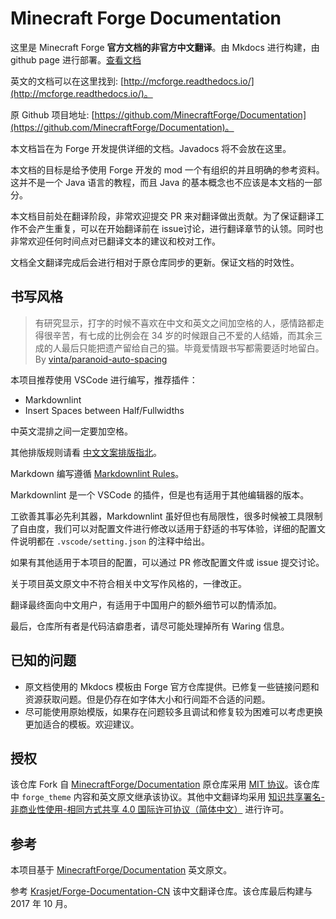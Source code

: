 # Minecraft Forge Documentation

这里是 Minecraft Forge **官方文档的非官方中文翻译**。由 Mkdocs 进行构建，由 github page 进行部署。[查看文档](https://starxy.github.io/MinecraftForge-Documentation-CN/)

英文的文档可以在这里找到: [http://mcforge.readthedocs.io/](http://mcforge.readthedocs.io/)。

原 Github 项目地址: [https://github.com/MinecraftForge/Documentation](https://github.com/MinecraftForge/Documentation)。

本文档旨在为 Forge 开发提供详细的文档。Javadocs 将不会放在这里。

本文档的目标是给予使用 Forge 开发的 mod 一个有组织的并且明确的参考资料。这并不是一个 Java 语言的教程，而且 Java 的基本概念也不应该是本文档的一部分。

本文档目前处在翻译阶段，非常欢迎提交 PR 来对翻译做出贡献。为了保证翻译工作不会产生重复，可以在开始翻译前在 issue讨论，进行翻译章节的认领。同时也非常欢迎任何时间点对已翻译文本的建议和校对工作。

文档全文翻译完成后会进行相对于原仓库同步的更新。保证文档的时效性。

## 书写风格

> 有研究显示，打字的时候不喜欢在中文和英文之间加空格的人，感情路都走得很辛苦，有七成的比例会在 34 岁的时候跟自己不爱的人结婚，而其余三成的人最后只能把遗产留给自己的猫。毕竟爱情跟书写都需要适时地留白。By [vinta/paranoid-auto-spacing](https://github.com/vinta/pangu.js)

本项目推荐使用 VSCode 进行编写，推荐插件：

- Markdownlint
- Insert Spaces between Half/Fullwidths

中英文混排之间一定要加空格。

其他排版规则请看 [中文文案排版指北](https://github.com/mzlogin/chinese-copywriting-guidelines)。

Markdown 编写遵循 [Markdownlint Rules](https://github.com/DavidAnson/markdownlint/blob/master/doc/Rules.md)。

Markdownlint 是一个 VSCode 的插件，但是也有适用于其他编辑器的版本。

工欲善其事必先利其器，Markdownlint 虽好但也有局限性，很多时候被工具限制了自由度，我们可以对配置文件进行修改以适用于舒适的书写体验，详细的配置文件说明都在 `.vscode/setting.json` 的注释中给出。

如果有其他适用于本项目的配置，可以通过 PR 修改配置文件或 issue 提交讨论。

关于项目英文原文中不符合相关中文写作风格的，一律改正。

翻译最终面向中文用户，有适用于中国用户的额外细节可以酌情添加。

最后，仓库所有者是代码洁癖患者，请尽可能处理掉所有 Waring 信息。

## 已知的问题

- 原文档使用的 Mkdocs 模板由 Forge 官方仓库提供。已修复一些链接问题和资源获取问题。但是仍存在如字体大小和行间距不合适的问题。
- 尽可能使用原始模版，如果存在问题较多且调试和修复较为困难可以考虑更换更加适合的模板。欢迎建议。

## 授权

该仓库 Fork 自 [MinecraftForge/Documentation](https://github.com/MinecraftForge/Documentation) 原仓库采用 [MIT 协议](https://github.com/MinecraftForge/Documentation/blob/master/LICENSE)。该仓库中 `forge_theme` 内容和英文原文继承该协议。其他中文翻译均采用 [知识共享署名-非商业性使用-相同方式共享 4.0 国际许可协议](https://creativecommons.org/licenses/by-nc-sa/4.0/)[（简体中文）](https://creativecommons.org/licenses/by-nc-sa/4.0/deed.zh) 进行许可。

## 参考

本项目基于 [MinecraftForge/Documentation](https://github.com/MinecraftForge/Documentation) 英文原文。

参考 [Krasjet/Forge-Documentation-CN](https://github.com/Krasjet/Forge-Documentation-CN) 该中文翻译仓库。该仓库最后构建与 2017 年 10 月。
